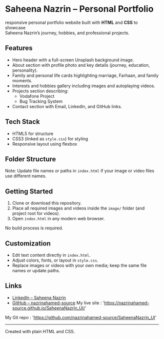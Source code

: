 
 # Saheena Nazrin – Personal Portfolio

 responsive personal portfolio website built with **HTML** and **CSS** to showcase  
Saheena Nazrin’s journey, hobbies, and professional projects.



## Features
- Hero header with a full-screen Unsplash background image.
- About section with profile photo and key details (journey, education, personality).
- Family and personal life cards highlighting marriage, Farhaan, and family moments.
- Interests and hobbies gallery including images and autoplaying videos.
- Projects section describing:
  - Vodafone Project
  - Bug Tracking System
- Contact section with Email, LinkedIn, and GitHub links.

## Tech Stack
- HTML5 for structure  
- CSS3 (linked as `style.css`) for styling  
- Responsive layout using flexbox

## Folder Structure

Note: Update file names or paths in `index.html` if your image or video files use different names.

## Getting Started
1. Clone or download this repository.
2. Place all required images and videos inside the `image/` folder (and project root for videos).
3. Open `index.html` in any modern web browser.

No build process is required.

## Customization
- Edit text content directly in `index.html`.
- Adjust colors, fonts, or layout in `style.css`.
- Replace images or videos with your own media; keep the same file names or update paths.

## Links
- [LinkedIn – Saheena Nazrin](https://www.linkedin.com/in/saheena-nazrin-k-412240b7/yourprofile) 
- [GitHub – nazrinahamed-source](https://github.com/nazrinahamed-source)
 My live site : 'https://nazrinahamed-source.github.io/SaheenaNazrin_UI/'
 
 My Git repo : 'https://github.com/nazrinahamed-source/SaheenaNazrin_UI'
 
---

Created with plain HTML and CSS.





